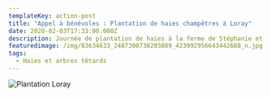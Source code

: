 ```yaml
---
templateKey: action-post
title: "Appel à bénévoles : Plantation de haies champêtres à Loray"
date: 2020-02-03T17:33:00.000Z
description: Journée de plantation de haies à la ferme de Stéphanie et Didier Guyot-Jeannin
featuredimage: /img/83634633_2487300738203889_423992956643442688_n.jpg
tags:
  - Haies et arbres têtards
---
```

![Plantation Loray](/img/83634633_2487300738203889_423992956643442688_n.jpg?nf_resize=fit&w=400#img-center "Plantation Loray")